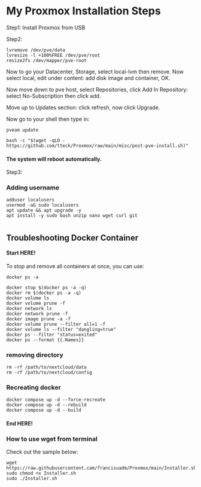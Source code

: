 # My Proxmox Installation Steps


Step1:
Install Proxmox from USB

Step2:
```
lvremove /dev/pve/data
lvresize -l +100%FREE /dev/pve/root
resize2fs /dev/mapper/pve-root
```

Now to go your Datacenter, Storage, select local-lvm then remove.
Now select local, edit under content: add disk image and container, OK.

Now move down to pve host, select Repositories, click Add
In Repository: select No-Subscription then click add.

Move up to Updates section:
click refresh, now click Upgrade.

Now go to your shell then type in:
```
pveam update
```

```
bash -c "$(wget -qLO - https://github.com/tteck/Proxmox/raw/main/misc/post-pve-install.sh)"
```
#### The system will reboot automatically.

Step3:
### Adding username
```
adduser localusers
usermod -aG sudo localusers
apt update && apt upgrade -y
apt install -y sudo bash unzip nano wget curl git 
```

#


## Troubleshooting Docker Container

#### Start HERE!

To stop and remove all containers at once, you can use:
```
docker ps -a
```
```
docker stop $(docker ps -a -q)
docker rm $(docker ps -a -q)
docker volume ls
docker volume prune -f
docker network ls
docker network prune -f
docker image prune -a -f
docker volume prune --filter all=1 -f
docker volume ls --filter "dangling=true"
docker ps --filter "status=exited"
docker ps --format {{.Names}}
```
### removing directory
````
rm -rf /path/to/nextcloud/data
rm -rf /path/to/nextcloud/config
````
### Recreating docker
```
docker compose up -d --force-recreate
docker compose up -d --rebuild
docker compose up -d --build
```
#### End HERE!



### How to use wget from terminal
Check out the sample below:

```
wget https://raw.githubusercontent.com/francisuadm/Proxmox/main/Installer.sh
sudo chmod +x Installer.sh
sudo ./Installer.sh
```
